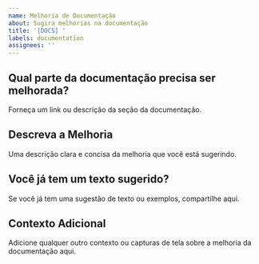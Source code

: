 ```yaml
---
name: Melhoria de Documentação
about: Sugira melhorias na documentação
title: '[DOCS] '
labels: documentation
assignees: ''
---
```


## Qual parte da documentação precisa ser melhorada?
Forneça um link ou descrição da seção da documentação.

## Descreva a Melhoria
Uma descrição clara e concisa da melhoria que você está sugerindo.

## Você já tem um texto sugerido?
Se você já tem uma sugestão de texto ou exemplos, compartilhe aqui.

## Contexto Adicional
Adicione qualquer outro contexto ou capturas de tela sobre a melhoria da documentação aqui.
